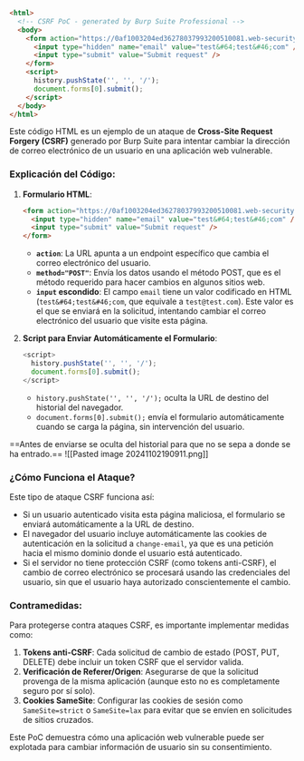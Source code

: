 ```html
<html>
  <!-- CSRF PoC - generated by Burp Suite Professional -->
  <body>
    <form action="https://0af1003204ed36278037993200510081.web-security-academy.net/my-account/change-email" method="POST">
      <input type="hidden" name="email" value="test&#64;test&#46;com" />
      <input type="submit" value="Submit request" />
    </form>
    <script>
      history.pushState('', '', '/');
      document.forms[0].submit();
    </script>
  </body>
</html>
```

Este código HTML es un ejemplo de un ataque de **Cross-Site Request Forgery (CSRF)** generado por Burp Suite para intentar cambiar la dirección de correo electrónico de un usuario en una aplicación web vulnerable.

### Explicación del Código:

1. **Formulario HTML**:
   ```html
   <form action="https://0af1003204ed36278037993200510081.web-security-academy.net/my-account/change-email" method="POST">
     <input type="hidden" name="email" value="test&#64;test&#46;com" />
     <input type="submit" value="Submit request" />
   </form>
   ```
   - **`action`**: La URL apunta a un endpoint específico que cambia el correo electrónico del usuario.
   - **`method="POST"`**: Envía los datos usando el método POST, que es el método requerido para hacer cambios en algunos sitios web.
   - **`input` escondido**: El campo `email` tiene un valor codificado en HTML (`test&#64;test&#46;com`, que equivale a `test@test.com`). Este valor es el que se enviará en la solicitud, intentando cambiar el correo electrónico del usuario que visite esta página.

2. **Script para Enviar Automáticamente el Formulario**:
   ```javascript
   <script>
     history.pushState('', '', '/');
     document.forms[0].submit();
   </script>
   ```
   - `history.pushState('', '', '/');` oculta la URL de destino del historial del navegador.
   - `document.forms[0].submit();` envía el formulario automáticamente cuando se carga la página, sin intervención del usuario.

==Antes de enviarse se oculta del historial para que no se sepa a donde se ha entrado.==
![[Pasted image 20241102190911.png]]
### ¿Cómo Funciona el Ataque?

Este tipo de ataque CSRF funciona así:
- Si un usuario autenticado visita esta página maliciosa, el formulario se enviará automáticamente a la URL de destino.
- El navegador del usuario incluye automáticamente las cookies de autenticación en la solicitud a `change-email`, ya que es una petición hacia el mismo dominio donde el usuario está autenticado.
- Si el servidor no tiene protección CSRF (como tokens anti-CSRF), el cambio de correo electrónico se procesará usando las credenciales del usuario, sin que el usuario haya autorizado conscientemente el cambio.

### Contramedidas:

Para protegerse contra ataques CSRF, es importante implementar medidas como:
1. **Tokens anti-CSRF**: Cada solicitud de cambio de estado (POST, PUT, DELETE) debe incluir un token CSRF que el servidor valida.
2. **Verificación de Referer/Origen**: Asegurarse de que la solicitud provenga de la misma aplicación (aunque esto no es completamente seguro por sí solo).
3. **Cookies SameSite**: Configurar las cookies de sesión como `SameSite=strict` o `SameSite=lax` para evitar que se envíen en solicitudes de sitios cruzados.

Este PoC demuestra cómo una aplicación web vulnerable puede ser explotada para cambiar información de usuario sin su consentimiento.